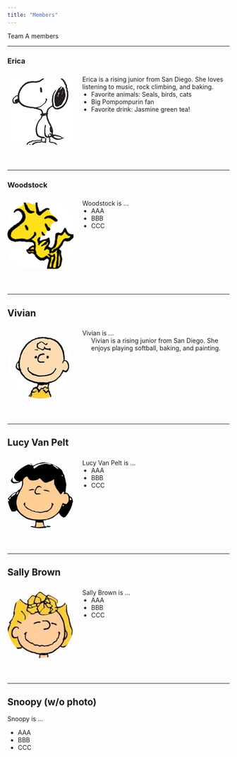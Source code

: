 ```yaml
---
title: "Members"
---
```

<style>
@media (max-width: 600px) {
  .member-block {
    flex-direction: column !important;
    align-items: center !important;
    text-align: center;
  }
  .member-block img {
    margin-bottom: 10px;
  }
}
</style>

Team A members

---

### Erica

<div class="member-block" style="display: flex; align-items: flex-start; gap: 20px; flex-wrap: wrap; margin-bottom: 40px;">

  <img src="snoopy.jpeg"
       alt="Snoopy"
       style="width: 150px; height: 150px; object-fit: cover; border-radius: 0%; object-position: center; flex-shrink: 0;">

  <div style="flex: 1; text-align: left;">
    <p style="margin: 0; padding-top: 0.5em;">
      Erica is a rising junior from San Diego. She loves listening to music, rock climbing, and baking. 
    </p>
    <ul style="margin: 0; padding-left: 20px;">
      <li>Favorite animals: Seals, birds, cats</li>
      <li>Big Pompompurin fan</li>
      <li>Favorite drink: Jasmine green tea!</li>
    </ul>
  </div>

</div>

---

### Woodstock

<div class="member-block" style="display: flex; align-items: flex-start; gap: 20px; flex-wrap: wrap; margin-bottom: 40px;">

  <img src="woodstock.jpeg"
       alt="Woodstock"
       style="width: 150px; height: 150px; object-fit: cover; border-radius: 25%; object-position: center; flex-shrink: 0;">

  <div style="flex: 1; text-align: left;">
    <p style="margin: 0; padding-top: 0.5em;">
      Woodstock is ...
    </p>
    <ul style="margin: 0; padding-left: 20px;">
      <li>AAA</li>
      <li>BBB</li>
      <li>CCC</li>
    </ul>
  </div>

</div>

---

## Vivian

<div class="member-block" style="display: flex; align-items: flex-start; gap: 20px; flex-wrap: wrap; margin-bottom: 40px;">

  <img src="charlie.jpeg"
       alt="Charlie Brown"
       style="width: 150px; height: 150px; object-fit: cover; border-radius: 50%; object-position: center; flex-shrink: 0;">

  <div style="flex: 1; text-align: left;">
    <p style="margin: 0; padding-top: 0.5em;">
      Vivian is ...
    </p>
    <ul style="margin: 0; padding-left: 20px;">
       Vivian is a rising junior from San Diego. She enjoys playing softball, baking, and painting.
    </ul>
  </div>
  
</div>

---

## Lucy Van Pelt

<div class="member-block" style="display: flex; align-items: flex-start; gap: 20px; flex-wrap: wrap; margin-bottom: 40px;">

  <img src="lucy.jpeg"
       alt="Lucy Van Pelt"
       style="width: 150px; height: 150px; object-fit: cover; border-radius: 50%; object-position: center; flex-shrink: 0;">

  <div style="flex: 1; text-align: left;">
    <p style="margin: 0; padding-top: 0.5em;">
      Lucy Van Pelt is ...
    </p>
    <ul style="margin: 0; padding-left: 20px;">
      <li>AAA</li>
      <li>BBB</li>
      <li>CCC</li>
    </ul>
  </div>
  
</div>

---

## Sally Brown

<div class="member-block" style="display: flex; align-items: flex-start; gap: 20px; flex-wrap: wrap; margin-bottom: 40px;">

  <img src="sally.jpeg"
       alt="Sally Brown"
       style="width: 150px; height: 150px; object-fit: cover; border-radius: 50%; object-position: center; flex-shrink: 0;">

  <div style="flex: 1; text-align: left;">
    <p style="margin: 0; padding-top: 0.5em;">
      Sally Brown is ...
    </p>
    <ul style="margin: 0; padding-left: 20px;">
      <li>AAA</li>
      <li>BBB</li>
      <li>CCC</li>
    </ul>
  </div>
  
</div>

---

## Snoopy (w/o photo)

Snoopy is ...

- AAA
- BBB
- CCC

